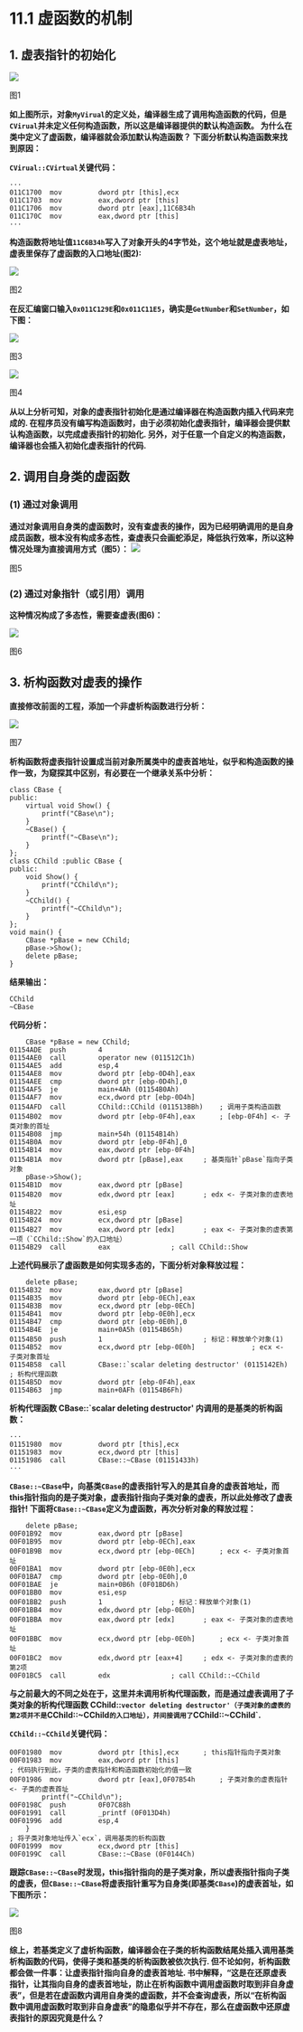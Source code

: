 # 11.1 虚函数的机制
## 1. 虚表指针的初始化
![](screenshot/1.png)

图1

**如上图所示，对象`MyVirual`的定义处，编译器生成了调用构造函数的代码，但是`CVirual`并未定义任何构造函数，所以这是编译器提供的默认构造函数。 为什么在类中定义了虚函数，编译器就会添加默认构造函数？ 下面分析默认构造函数来找到原因：**

**`CVirual::CVirtual`关键代码：**
```
···
011C1700  mov         dword ptr [this],ecx  
011C1703  mov         eax,dword ptr [this]  
011C1706  mov         dword ptr [eax],11C6B34h  
011C170C  mov         eax,dword ptr [this]
···
```

**构造函数将地址值`11C6B34h`写入了对象开头的4字节处，这个地址就是虚表地址，虚表里保存了虚函数的入口地址(图2):**

![](screenshot/2.png)

图2

**在反汇编窗口输入`0x011C129E`和`0x011C11E5`，确实是`GetNumber`和`SetNumber`，如下图：**

![](screenshot/3.png)

图3

![](screenshot/4.png)

图4

**从以上分析可知，对象的虚表指针初始化是通过编译器在构造函数内插入代码来完成的. 在程序员没有编写构造函数时，由于必须初始化虚表指针，编译器会提供默认构造函数，以完成虚表指针的初始化. 另外，对于任意一个自定义的构造函数，编译器也会插入初始化虚表指针的代码.**

## 2. 调用自身类的虚函数
### (1) 通过对象调用
**通过对象调用自身类的虚函数时，没有查虚表的操作，因为已经明确调用的是自身成员函数，根本没有构成多态性，查虚表只会画蛇添足，降低执行效率，所以这种情况处理为直接调用方式（图5）：**
![](screenshot/5.png)

图5

### (2) 通过对象指针（或引用）调用
**这种情况构成了多态性，需要查虚表(图6)：**

![](screenshot/6.png)

图6

## 3. 析构函数对虚表的操作
**直接修改前面的工程，添加一个非虚析构函数进行分析：**

![](screenshot/7.png)

图7

**析构函数将虚表指针设置成当前对象所属类中的虚表首地址，似乎和构造函数的操作一致，为窥探其中区别，有必要在一个继承关系中分析：**

```
class CBase {
public:
	virtual void Show() {
		printf("CBase\n");
	}
	~CBase() {
		printf("~CBase\n");
	}
};
class CChild :public CBase {
public:
	void Show() {
		printf("CChild\n");
	}
	~CChild() {
		printf("~CChild\n");
	}
};
void main() {
	CBase *pBase = new CChild;
	pBase->Show();
	delete pBase;
}
```

**结果输出：**

```
CChild
~CBase
```

**代码分析：**

```
	CBase *pBase = new CChild;
01154ADE  push        4  
01154AE0  call        operator new (011512C1h)  
01154AE5  add         esp,4  
01154AE8  mov         dword ptr [ebp-0D4h],eax  
01154AEE  cmp         dword ptr [ebp-0D4h],0  
01154AF5  je          main+4Ah (01154B0Ah)  
01154AF7  mov         ecx,dword ptr [ebp-0D4h]  
01154AFD  call        CChild::CChild (011513BBh)	; 调用子类构造函数  
01154B02  mov         dword ptr [ebp-0F4h],eax		; [ebp-0F4h] <- 子类对象的首址  
01154B08  jmp         main+54h (01154B14h)  
01154B0A  mov         dword ptr [ebp-0F4h],0  
01154B14  mov         eax,dword ptr [ebp-0F4h]  
01154B1A  mov         dword ptr [pBase],eax		; 基类指针`pBase`指向子类对象  
	pBase->Show();
01154B1D  mov         eax,dword ptr [pBase]  
01154B20  mov         edx,dword ptr [eax]		; edx <- 子类对象的虚表地址 
01154B22  mov         esi,esp  
01154B24  mov         ecx,dword ptr [pBase]  
01154B27  mov         eax,dword ptr [edx]		; eax <- 子类对象的虚表第一项（`CChild::Show`的入口地址）  
01154B29  call        eax				; call CChild::Show
```

**上述代码展示了虚函数是如何实现多态的，下面分析对象释放过程：**

```
	delete pBase;
01154B32  mov         eax,dword ptr [pBase]  
01154B35  mov         dword ptr [ebp-0ECh],eax  
01154B3B  mov         ecx,dword ptr [ebp-0ECh]  
01154B41  mov         dword ptr [ebp-0E0h],ecx  
01154B47  cmp         dword ptr [ebp-0E0h],0  
01154B4E  je          main+0A5h (01154B65h)  
01154B50  push        1							; 标记：释放单个对象(1)
01154B52  mov         ecx,dword ptr [ebp-0E0h]				; ecx <- 子类对象首址  
01154B58  call        CBase::`scalar deleting destructor' (0115142Eh)	; 析构代理函数
01154B5D  mov         dword ptr [ebp-0F4h],eax
01154B63  jmp         main+0AFh (01154B6Fh)
```

**析构代理函数 CBase::`scalar deleting destructor' 内调用的是基类的析构函数：**

```
···
01151980  mov         dword ptr [this],ecx  
01151983  mov         ecx,dword ptr [this]  
01151986  call        CBase::~CBase (01151433h)
···
```

**`CBase::~CBase`中，向基类`CBase`的虚表指针写入的是其自身的虚表首地址，而this指针指向的是子类对象，虚表指针指向子类对象的虚表，所以此处修改了虚表指针! 下面将`CBase::~CBase`定义为虚函数，再次分析对象的释放过程：**

```
	delete pBase;
00F01B92  mov         eax,dword ptr [pBase]  
00F01B95  mov         dword ptr [ebp-0ECh],eax  
00F01B9B  mov         ecx,dword ptr [ebp-0ECh]		; ecx <- 子类对象首址  
00F01BA1  mov         dword ptr [ebp-0E0h],ecx  
00F01BA7  cmp         dword ptr [ebp-0E0h],0  
00F01BAE  je          main+0B6h (0F01BD6h)  
00F01BB0  mov         esi,esp  
00F01BB2  push        1					; 标记：释放单个对象(1) 
00F01BB4  mov         edx,dword ptr [ebp-0E0h]  
00F01BBA  mov         eax,dword ptr [edx]		; eax <- 子类对象的虚表地址  
00F01BBC  mov         ecx,dword ptr [ebp-0E0h]		; ecx <- 子类对象首址  
00F01BC2  mov         edx,dword ptr [eax+4]		; edx <- 子类对象的虚表的第2项  
00F01BC5  call        edx				; call CChild::~CChild
```

**与之前最大的不同之处在于，这里并未调用析构代理函数，而是通过虚表调用了子类对象的析构代理函数 CChild::`vector deleting destructor'（子类对象的虚表的第2项并不是`CChild::~CChild`的入口地址），并间接调用了`CChild::~CChild`.**

**`CChild::~CChild`关键代码：**

```
00F01980  mov         dword ptr [this],ecx		; this指针指向子类对象  
00F01983  mov         eax,dword ptr [this]
; 代码执行到此，子类的虚表指针和构造函数初始化的值一致
00F01986  mov         dword ptr [eax],0F07B54h		; 子类对象的虚表指针 <- 子类的虚表首址
		printf("~CChild\n");
00F0198C  push        0F07C88h  
00F01991  call        _printf (0F013D4h)  
00F01996  add         esp,4  
	}
; 将子类对象地址传入`ecx`，调用基类的析构函数
00F01999  mov         ecx,dword ptr [this]  
00F0199C  call        CBase::~CBase (0F0144Ch)
```

**跟踪`CBase::~CBase`时发现，this指针指向的是子类对象，所以虚表指针指向子类的虚表，但`CBase::~CBase`将虚表指针重写为自身类(即基类`CBase`)的虚表首址，如下图所示：**

![](screenshot/8.png)

图8

**综上，若基类定义了虚析构函数，编译器会在子类的析构函数结尾处插入调用基类析构函数的代码，使得子类和基类的析构函数被依次执行. 但不论如何，析构函数都会做一件事：让虚表指针指向自身的虚表首地址. 书中解释，“这是在还原虚表指针，让其指向自身的虚表首地址，防止在析构函数中调用虚函数时取到非自身虚表”，但是若在虚函数内调用自身类的虚函数，并不会查询虚表，所以“在析构函数中调用虚函数时取到非自身虚表”的隐患似乎并不存在，那么在虚函数中还原虚表指针的原因究竟是什么？**

